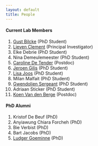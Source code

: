 ```yaml
---
layout: default
title: People
---
```


#### Current Lab Members

1. [Gust Bilcke](/pages/gust.html) (PhD Student)
2. [Lieven Clement](/pages/about.html) (Principal Investigator)
2. Elke Debrie (PhD Student)
2. Nina Demeulemeester (PhD Student)
2. [Caroline De Tender](/pages/caroline.html) (Postdoc)
2. [Jeroen Gilis](/pages/jeroen.html) (PhD Student)
3. [Lisa Joos](/pages/lisa.html) (PhD Student)
3. Milan Malfait (PhD Student)
4. [Gwendolien Sergeant](/pages/gwendolien.html) (PhD Student)
5. Adriaan Sticker (PhD Student)
6. [Koen Van den Berge](/pages/koen.html) (Postdoc)

#### PhD Alumni

1. Kristof De Beuf (PhD)
2. Anyiawung Chiara Forcheh (PhD)
3. Bie Verbist (PhD)
4. Bart Jacobs (PhD)
5. [Ludger Goeminne](/pages/ludger.html) (PhD)
